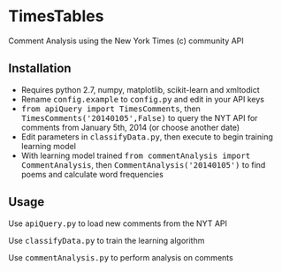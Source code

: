 TimesTables
===========

Comment Analysis using the New York Times (c) community API

Installation
------------
* Requires python 2.7, numpy, matplotlib, scikit-learn and xmltodict
* Rename <tt>config.example</tt> to <tt>config.py</tt> and edit in your API keys
* <tt>from apiQuery import TimesComments</tt>, then <tt>TimesComments('20140105',False)</tt> to query the NYT API for comments from January 5th, 2014 (or choose another date)
* Edit parameters in <tt>classifyData.py</tt>, then execute to begin training learning model
* With learning model trained <tt>from commentAnalysis import CommentAnalysis</tt>, then <tt>CommentAnalysis('20140105')</tt> to find poems and calculate word frequencies

Usage
-----
Use <tt>apiQuery.py</tt> to load new comments from the NYT API

Use <tt>classifyData.py</tt> to train the learning algorithm

Use <tt>commentAnalysis.py</tt> to perform analysis on comments
